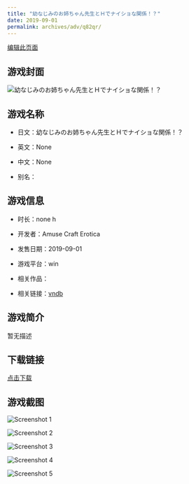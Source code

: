 ```yaml
---
title: "幼なじみのお姉ちゃん先生とＨでナイショな関係！？"
date: 2019-09-01
permalink: archives/adv/q82qr/
---
```

[编辑此页面](https://github.com/ACG-3/ADV3-source/blob/main/source/_posts/%E5%B9%BC%E3%81%AA%E3%81%98%E3%81%BF%E3%81%AE%E3%81%8A%E5%A7%89%E3%81%A1%E3%82%83%E3%82%93%E5%85%88%E7%94%9F%E3%81%A8%EF%BC%A8%E3%81%A7%E3%83%8A%E3%82%A4%E3%82%B7%E3%83%A7%E3%81%AA%E9%96%A2%E4%BF%82%EF%BC%81%EF%BC%9F.md)

## 游戏封面

![幼なじみのお姉ちゃん先生とＨでナイショな関係！？](https://pan.timero.xyz/d/onedrive/img_lib_001/%E5%B9%BC%E3%81%AA%E3%81%98%E3%81%BF%E3%81%AE%E3%81%8A%E5%A7%89%E3%81%A1%E3%82%83%E3%82%93%E5%85%88%E7%94%9F%E3%81%A8%EF%BC%A8%E3%81%A7%E3%83%8A%E3%82%A4%E3%82%B7%E3%83%A7%E3%81%AA%E9%96%A2%E4%BF%82%EF%BC%81%EF%BC%9F_cover.avif)


## 游戏名称

- 日文：幼なじみのお姉ちゃん先生とＨでナイショな関係！？
- 英文：None
- 中文：None

- 别名：


## 游戏信息

- 时长：none h
- 开发者：Amuse Craft Erotica
- 发售日期：2019-09-01
- 游戏平台：win
- 相关作品：

- 相关链接：[vndb](https://vndb.org/v26272)


## 游戏简介

暂无描述


## 下载链接

[点击下载](https://pan.timero.xyz/onedrive/adv_lib_001/%E5%B9%BC%E3%81%AA%E3%81%98%E3%81%BF%E3%81%AE%E3%81%8A%E5%A7%89%E3%81%A1%E3%82%83%E3%82%93%E5%85%88%E7%94%9F%E3%81%A8%EF%BC%A8%E3%81%A7%E3%83%8A%E3%82%A4%E3%82%B7%E3%83%A7%E3%81%AA%E9%96%A2%E4%BF%82%EF%BC%81%EF%BC%9F)


## 游戏截图


![Screenshot 1](https://pan.timero.xyz/d/onedrive/img_lib_001/%E5%B9%BC%E3%81%AA%E3%81%98%E3%81%BF%E3%81%AE%E3%81%8A%E5%A7%89%E3%81%A1%E3%82%83%E3%82%93%E5%85%88%E7%94%9F%E3%81%A8%EF%BC%A8%E3%81%A7%E3%83%8A%E3%82%A4%E3%82%B7%E3%83%A7%E3%81%AA%E9%96%A2%E4%BF%82%EF%BC%81%EF%BC%9F_Screenshot_1.avif)

![Screenshot 2](https://pan.timero.xyz/d/onedrive/img_lib_001/%E5%B9%BC%E3%81%AA%E3%81%98%E3%81%BF%E3%81%AE%E3%81%8A%E5%A7%89%E3%81%A1%E3%82%83%E3%82%93%E5%85%88%E7%94%9F%E3%81%A8%EF%BC%A8%E3%81%A7%E3%83%8A%E3%82%A4%E3%82%B7%E3%83%A7%E3%81%AA%E9%96%A2%E4%BF%82%EF%BC%81%EF%BC%9F_Screenshot_2.avif)

![Screenshot 3](https://pan.timero.xyz/d/onedrive/img_lib_001/%E5%B9%BC%E3%81%AA%E3%81%98%E3%81%BF%E3%81%AE%E3%81%8A%E5%A7%89%E3%81%A1%E3%82%83%E3%82%93%E5%85%88%E7%94%9F%E3%81%A8%EF%BC%A8%E3%81%A7%E3%83%8A%E3%82%A4%E3%82%B7%E3%83%A7%E3%81%AA%E9%96%A2%E4%BF%82%EF%BC%81%EF%BC%9F_Screenshot_3.avif)

![Screenshot 4](https://pan.timero.xyz/d/onedrive/img_lib_001/%E5%B9%BC%E3%81%AA%E3%81%98%E3%81%BF%E3%81%AE%E3%81%8A%E5%A7%89%E3%81%A1%E3%82%83%E3%82%93%E5%85%88%E7%94%9F%E3%81%A8%EF%BC%A8%E3%81%A7%E3%83%8A%E3%82%A4%E3%82%B7%E3%83%A7%E3%81%AA%E9%96%A2%E4%BF%82%EF%BC%81%EF%BC%9F_Screenshot_4.avif)

![Screenshot 5](https://pan.timero.xyz/d/onedrive/img_lib_001/%E5%B9%BC%E3%81%AA%E3%81%98%E3%81%BF%E3%81%AE%E3%81%8A%E5%A7%89%E3%81%A1%E3%82%83%E3%82%93%E5%85%88%E7%94%9F%E3%81%A8%EF%BC%A8%E3%81%A7%E3%83%8A%E3%82%A4%E3%82%B7%E3%83%A7%E3%81%AA%E9%96%A2%E4%BF%82%EF%BC%81%EF%BC%9F_Screenshot_5.avif)

